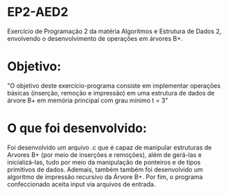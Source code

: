# EP2-AED2
Exercício de Programação 2 da matéria Algoritmos e Estrutura de Dados 2, envolvendo o desenvolvimento de operações em árvores B+.

# Objetivo:
"O objetivo deste exercício-programa consiste em implementar operações básicas (inserção,
remoção e impressão) em uma estrutura de dados de árvore B+ em memória principal
com grau mínimo t = 3"

# O que foi desenvolvido: 
Foi desenvolvido um arquivo .c que é capaz de manipular estruturas de Arvores B+ (por meio de inserções e remoções), além de gerá-las e inicializá-las, tudo por meio da manipulação de ponteiros e de tipos primitivos de dados. Ademais, também também foi desenvolvido um algoritmo de impressão recursivo da Árvore B+. Por fim, o programa confeccionado aceita input via arquivos de entrada.
